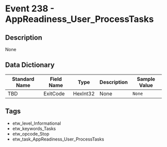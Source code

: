 # Event 238 - AppReadiness_User_ProcessTasks

## Description
None

## Data Dictionary
|Standard Name|Field Name|Type|Description|Sample Value|
|---|---|---|---|---|
|TBD|ExitCode|HexInt32|None|`None`|

## Tags
* etw_level_Informational
* etw_keywords_Tasks
* etw_opcode_Stop
* etw_task_AppReadiness_User_ProcessTasks